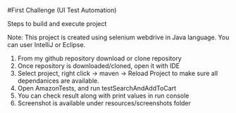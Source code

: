 #First Challenge (UI Test Automation)

Steps to build and execute project

Note: This project is created using selenium webdrive in Java language. You can user IntelliJ or Eclipse.

1. From my github repository download or clone repository
2. Once repository is downloaded/cloned, open it with IDE
3. Select project, right click -> maven -> Reload Project to make sure all dependanices are available.
4. Open AmazonTests, and run testSearchAndAddToCart
5. You can check result along with print values in run console
6. Screenshot is available under resources/screenshots folder
